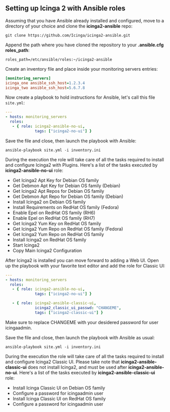 ## Setting up Icinga 2 with Ansible roles

Assuming that you have Ansible already installed and configured, move to a directory of your choice and clone the **icinga2-ansible** repo:

`git clone https://github.com/Icinga/icinga2-ansible.git`

Append the path where you have cloned the repository to your **.ansible.cfg roles_path**:

`roles_path=/etc/ansible/roles:~/icinga2-ansible`

Create an inventory file and place inside your monitoring servers entries:

```ini
[monitoring_servers]
icinga_one ansible_ssh_host=1.2.3.4
icinga_two ansible_ssh_host=5.6.7.8
```

Now create a playbook to hold instructions for Ansible, let's call this file `site.yml`:

```yaml
---
- hosts: monitoring_servers
  roles:
   - { role: icinga2-ansible-no-ui,
             tags: ["icinga2-no-ui"] }
```

Save the file and close, then launch the playbook with Ansible:

`ansible-playbook site.yml -i inventory.ini`

During the execution the role will take care of all the tasks required to install and configure Icinga2 with Plugins. Here's a list of the tasks executed by **icinga2-ansible-no-ui** role:

* Get Icinga2 Apt Key for Debian OS family 
* Get Debmon Apt Key for Debian OS family (Debian) 
* Get Icinga2 Apt Repos for Debian OS family 
* Get Debmon Apt Repo for Debian OS family (Debian) 
* Install Icinga2 on Debian OS family 
* Install Requirements on RedHat OS family (Fedora) 
* Enable Epel on RedHat OS family (RH6) 
* Enable Epel on RedHat OS family (RH7) 
* Get Icinga2 Yum Key on RedHat OS family 
* Get Icinga2 Yum Repo on RedHat OS family (Fedora) 
* Get Icinga2 Yum Repo on RedHat OS family 
* Install Icinga2 on RedHat OS family 
* Start Icinga2 
* Copy Main Icinga2 Configuration 

After Icinga2 is installed you can move forward to adding a Web UI. Open up the playbook with your favorite text editor and add the role for Classic UI:

```yaml
---
- hosts: monitoring_servers
  roles:
   - { role: icinga2-ansible-no-ui,
             tags: ["icinga2-no-ui"] }

   - { role: icinga2-ansible-classic-ui,
             icinga2_classic_ui_passwd: "CHANGEME",
             tags: ["icinga2-classic-ui"] }

```

Make sure  to replace CHANGEME with your desidered password for user icingaadmin.

Save the file and close, then launch the playbook with Ansible as usual:

`ansible-playbook site.yml -i inventory.ini`

During the execution the role will take care of all the tasks required to install and configure Icinga2 Classic UI. Please take note that **icinga2-ansible-classic-ui** does not install Icinga2, and must be used after **icinga2-ansible-no-ui**. Here's a list of the tasks executed by **icinga2-ansible-classic-ui** role:

* Install Icinga Classic UI on Debian OS family 
* Configure a password for icingaadmin user 
* Install Icinga Classic UI on RedHat OS family 
* Configure a password for icingaadmin user 
